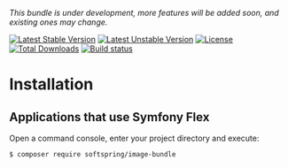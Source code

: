
*This bundle is under development, more features will be added soon, and existing ones may change.*

[![Latest Stable Version](https://poser.pugx.org/softspring/image-bundle/v/stable.svg)](https://packagist.org/packages/softspring/image-bundle)
[![Latest Unstable Version](https://poser.pugx.org/softspring/image-bundle/v/unstable.svg)](https://packagist.org/packages/softspring/image-bundle)
[![License](https://poser.pugx.org/softspring/image-bundle/license.svg)](https://packagist.org/packages/softspring/image-bundle)
[![Total Downloads](https://poser.pugx.org/softspring/image-bundle/downloads)](https://packagist.org/packages/softspring/image-bundle)
[![Build status](https://github.com/softspring/image-bundle/actions/workflows/php.yml/badge.svg?branch=5.0)](https://github.com/softspring/image-bundle/actions/workflows/php.yml)

# Installation

## Applications that use Symfony Flex

Open a command console, enter your project directory and execute:

```console
$ composer require softspring/image-bundle
```
